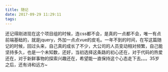 ```yaml
---
title: 随记
date: 2017-09-29 11:29:11
tags:
---
```


还记得刚进现在这个项目组的时候，连css都不会，是真的一点都不会，唯一有点前端基础的，就是jquery，外加一点点vue的皮毛。一年不到的时间，在写这篇随记的时候，回过头来，自己真的成长了不少，大公司的人员变动相对频繁，自己能坚持多久，也是一个未知数，还好，当初选择这条路的初心还在，对于代码的热爱还在，对于新鲜事物的探索兴趣还在，希望能一直保持这个心态走下去。。。35岁之后，还有诗和远方~